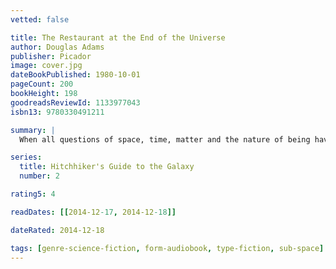 ```yaml
---
vetted: false

title: The Restaurant at the End of the Universe
author: Douglas Adams
publisher: Picador
image: cover.jpg
dateBookPublished: 1980-10-01
pageCount: 200
bookHeight: 198
goodreadsReviewId: 1133977043
isbn13: 9780330491211

summary: |
  When all questions of space, time, matter and the nature of being have been resolved, only one question remains — "Where shall we have dinner?' The Restaurant at the End of the Universe provides the ultimate gastronomic experience, and for once there's no morning after to worry about. —back cover

series:
  title: Hitchhiker's Guide to the Galaxy
  number: 2

rating5: 4

readDates: [[2014-12-17, 2014-12-18]]

dateRated: 2014-12-18

tags: [genre-science-fiction, form-audiobook, type-fiction, sub-space]
---
```

